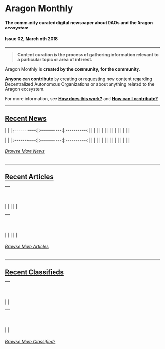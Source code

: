 # Aragon Monthly
#### The community curated digital newspaper about DAOs and the Aragon ecosystem
#### Issue 02, March nth 2018
___
> **Content curation is the process of gathering information relevant to a particular topic or area of interest.**

Aragon Monthly is **created by the community, for the community**.

**Anyone can contribute** by creating or requesting new content regarding Decentralized Autonomous Organizations or about anything related to the Aragon ecosystem.

For more information, see [**How does this work?**](info/index.md#how-does-this-work) and [**How can I contribute?**](info/index.md#how-can-i-contribute)
___
## [Recent News](news/index.md)

| | |
:-----------:|:-----------:|:-----------:|
| | |
| | |
| | |
| | |
| | |

 | | |
:-----------:|:-----------:|:-----------:|
 | | |
 | | |
 | | |
 | | |
 | | |

###### [Browse More News](news/index.md)
___
## [Recent Articles](articles/index.md)

[<h2></h2>](articles/) |
:-----------|
 |
 |
 |
 |
 |

[<h2></h2>](articles/) |
:-----------|
 |
 |
 |
 |
 |

###### [Browse More Articles](articles/index.md)
___
## [Recent Classifieds](classifieds/index.md)

[<h2></h2>]() |
:-----------|
 |
 |

[<h2></h2>]() |
:-----------|
 |
 |

###### [Browse More Classifieds](classifieds/index.md)
